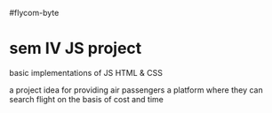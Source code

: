 #flycom-byte

# sem IV JS project

basic implementations of JS HTML & CSS

a project idea for providing air passengers a platform where they can search flight on the basis of cost and time
